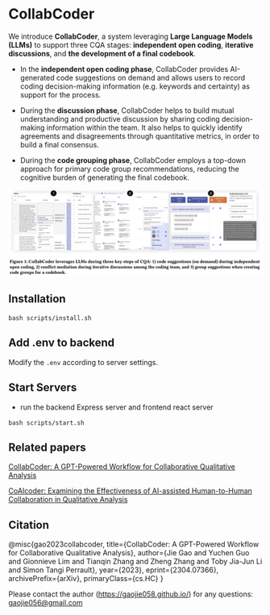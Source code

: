 # CollabCoder

We introduce **CollabCoder**, a system leveraging **Large Language Models (LLMs)** to support three CQA stages: **independent open coding**, **iterative discussions**, and **the development of a final codebook**. 

- In the **independent open coding phase**, CollabCoder provides AI-generated code suggestions on demand and allows users to record coding decision-making information (e.g. keywords and certainty) as support for the process. 

- During the **discussion phase**, CollabCoder helps to build mutual understanding and productive discussion by sharing coding decision-making information within the team. It also helps to quickly identify agreements and disagreements through quantitative metrics, in order to build a final consensus. 

- During the **code grouping phase**, CollabCoder employs a top-down approach for primary code group recommendations, reducing the cognitive burden of generating the final codebook.

![teaser.png](figure/teaser.png)

## Installation

```
bash scripts/install.sh
```

## Add .env to backend
Modify the `.env` according to server settings.

## Start Servers
- run the backend Express server and frontend react server
```
bash scripts/start.sh
```


## Related papers 

[CollabCoder: A GPT-Powered Workflow for Collaborative Qualitative Analysis](https://arxiv.org/abs/2304.07366)

[CoAIcoder: Examining the Effectiveness of AI-assisted Human-to-Human Collaboration in Qualitative Analysis](https://arxiv.org/abs/2304.05560)



## Citation

@misc{gao2023collabcoder,
      title={CollabCoder: A GPT-Powered Workflow for Collaborative Qualitative Analysis}, 
      author={Jie Gao and Yuchen Guo and Gionnieve Lim and Tianqin Zhang and Zheng Zhang and Toby Jia-Jun Li and Simon Tangi Perrault},
      year={2023},
      eprint={2304.07366},
      archivePrefix={arXiv},
      primaryClass={cs.HC}
}



Please contact the author (https://gaojie058.github.io/) for any questions: gaojie056@gmail.com
